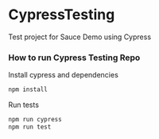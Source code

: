 # CypressTesting

Test project for Sauce Demo using Cypress

### How to run Cypress Testing Repo

Install cypress and dependencies

```bash
npm install
```

Run tests

```bash
npm run cypress
npm run test
```
